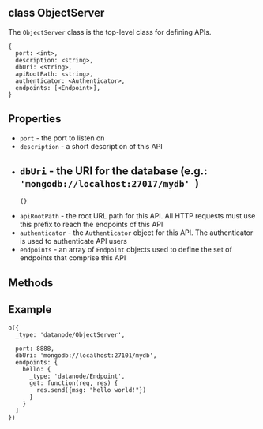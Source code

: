 class ObjectServer
----------

The ```ObjectServer``` class is the top-level class for defining APIs. 

```
{
  port: <int>,
  description: <string>,
  dbUri: <string>,
  apiRootPath: <string>,
  authenticator: <Authenticator>,
  endpoints: [<Endpoint>],
}
```

Properties
----------

* ```port``` - the port to listen on
* ```description``` - a short description of this API
* ```dbUri``` - the URI for the database (e.g.: ```'mongodb://localhost:27017/mydb' ```)
  - 
  ```
  {}
  ```
* ```apiRootPath``` - the root URL path for this API. All HTTP requests must use this prefix to reach the endpoints of this API
* ```authenticator``` - the ```Authenticator``` object for this API. The authenticator is used to authenticate API users
* ```endpoints``` - an array of ```Endpoint``` objects used to define the set of endpoints that comprise this API

Methods
----------

Example
----------

```node
o({
  _type: 'datanode/ObjectServer',
  
  port: 8888,
  dbUri: 'mongodb://localhost:27101/mydb',
  endpoints: {
    hello: {
      _type: 'datanode/Endpoint',
      get: function(req, res) {
        res.send({msg: "hello world!"})  
      }
    }
  ]
})

```


